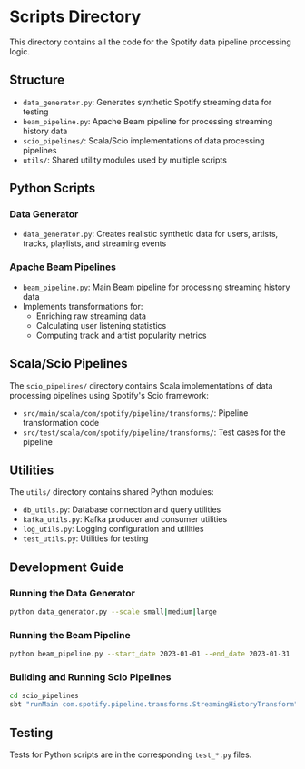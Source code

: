 # Scripts Directory

This directory contains all the code for the Spotify data pipeline processing logic.

## Structure

- `data_generator.py`: Generates synthetic Spotify streaming data for testing
- `beam_pipeline.py`: Apache Beam pipeline for processing streaming history data
- `scio_pipelines/`: Scala/Scio implementations of data processing pipelines
- `utils/`: Shared utility modules used by multiple scripts

## Python Scripts

### Data Generator
- `data_generator.py`: Creates realistic synthetic data for users, artists, tracks, playlists, and streaming events

### Apache Beam Pipelines
- `beam_pipeline.py`: Main Beam pipeline for processing streaming history data
- Implements transformations for:
  - Enriching raw streaming data
  - Calculating user listening statistics
  - Computing track and artist popularity metrics

## Scala/Scio Pipelines

The `scio_pipelines/` directory contains Scala implementations of data processing pipelines using Spotify's Scio framework:

- `src/main/scala/com/spotify/pipeline/transforms/`: Pipeline transformation code
- `src/test/scala/com/spotify/pipeline/transforms/`: Test cases for the pipeline

## Utilities

The `utils/` directory contains shared Python modules:

- `db_utils.py`: Database connection and query utilities
- `kafka_utils.py`: Kafka producer and consumer utilities
- `log_utils.py`: Logging configuration and utilities
- `test_utils.py`: Utilities for testing

## Development Guide

### Running the Data Generator

```bash
python data_generator.py --scale small|medium|large
```

### Running the Beam Pipeline

```bash
python beam_pipeline.py --start_date 2023-01-01 --end_date 2023-01-31
```

### Building and Running Scio Pipelines

```bash
cd scio_pipelines
sbt "runMain com.spotify.pipeline.transforms.StreamingHistoryTransform"
```

## Testing

Tests for Python scripts are in the corresponding `test_*.py` files. 